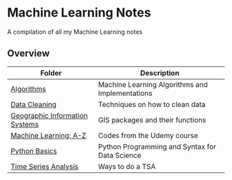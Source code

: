 # Machine Learning Notes

A compilation of all my Machine Learning notes

## Overview

| Folder                                         | Description                                     |
| ---------------------------------------------- | ----------------------------------------------- |
| [Algorithms](./Algorithms)                      | Machine Learning Algorithms and Implementations |
| [Data Cleaning](./Data_Cleaning)                | Techniques on how to clean data                 |
| [Geographic Information Systems](./GIS)         | GIS packages and their functions                |
| [Machine Learning: A-Z](./Machine_Learning_A-Z) | Codes from the Udemy course                     |
| [Python Basics](./Python_Basics)                | Python Programming and Syntax for Data Science  |
| [Time Series Analysis](./Time_Series_Analysis)  | Ways to do a TSA                                |
